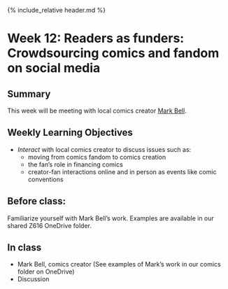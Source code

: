{% include_relative header.md %}

# Week 12: Readers as funders: Crowdsourcing comics and fandom on social media

## Summary
This week will be meeting with local comics creator [Mark Bell](https://plaguedoctorpress.com/). 


## Weekly Learning Objectives
- *Interact* with local comics creator to discuss issues such as:
	- moving from comics fandom to comics creation
	- the fan’s role in financing comics
	- creator-fan interactions online and in person as events like comic conventions

## Before class: 

Familiarize yourself with Mark Bell’s work. Examples are available in our shared Z616 OneDrive folder.

<!--
Readings, resources, and tasks
 Weekly learning objectives
 
 - Dill-Shackleford, K. E., Hopper-Losenicky, K., Vinney, C., Swain, L. F., & Hogg, J. L. (2015). - Mad Men fans speak via social media: What fan voices reveal about the social construction of reality via dramatic fiction. Journal of Fandom Studies, 3(2), 151-170. <Retrieved from https://proxyiub.uits.iu.edu/login?url=https://search.ebscohost.com/login.aspx?direct=true&db=cms&AN=103531154&site=ehost-live&scope=site>
	 - Lowe, J. S. A. (2017). We’ll always have purgatory: Fan spaces in social media. Journal of Fandom Studies, 5(2), 175-192. <Retrieved from https://proxyiub.uits.iu.edu/login?url=https://search.ebscohost.com/login.aspx?direct=true&db=cms&AN=126397445&site=ehost-live&scope=site>
		 - Krishna, R. (2018). There’s An Online Harassment Campaign Underway Against People Advocating For Diversity In Comics. BuzzFeed News. Retrieved from <https://www.buzzfeednews.com/article/krishrach/comicsgate>
- [Web Scraping with Python](https://www.linkedin.com/learning-login/share?account=87254282&forceAccount=false&redirect=https%3A%2F%2Fwww.linkedin.com%2Flearning%2Fweb-scraping-with-python%3Ftrk%3Dshare_ent_url%26shareId%3Dm7xvCkdqQOmDo%252BJ1nUcMXA%253D%253D). Requires some basic knowledge of Python. If you don't know Python, see: [Learning Python](https://www.linkedin.com/learning-login/share?account=87254282&forceAccount=false&redirect=https%3A%2F%2Fwww.linkedin.com%2Flearning%2Flearning-python%3Ftrk%3Dshare_ent_url%26shareId%3D3mS8Kh5qTlCO8elD6r7q1Q%253D%253D)

## Tools
- [Google Trends](https://trends.google.com/trends/)
- [foller.me](https://foller.me/)
- [twitonomy](https://www.twitonomy.com/)
- [mentionmapp](https://analytics.mentionmapp.com/)
-->

## In class

- Mark Bell, comics creator (See examples of Mark’s work in our comics folder on OneDrive)
- Discussion
